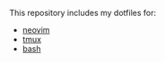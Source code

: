 This repository includes my dotfiles for:

* [neovim](https://neovim.io)
* [tmux](https://github.com/tmux/tmux)
* [bash](https://www.gnu.org/software/bash/)
